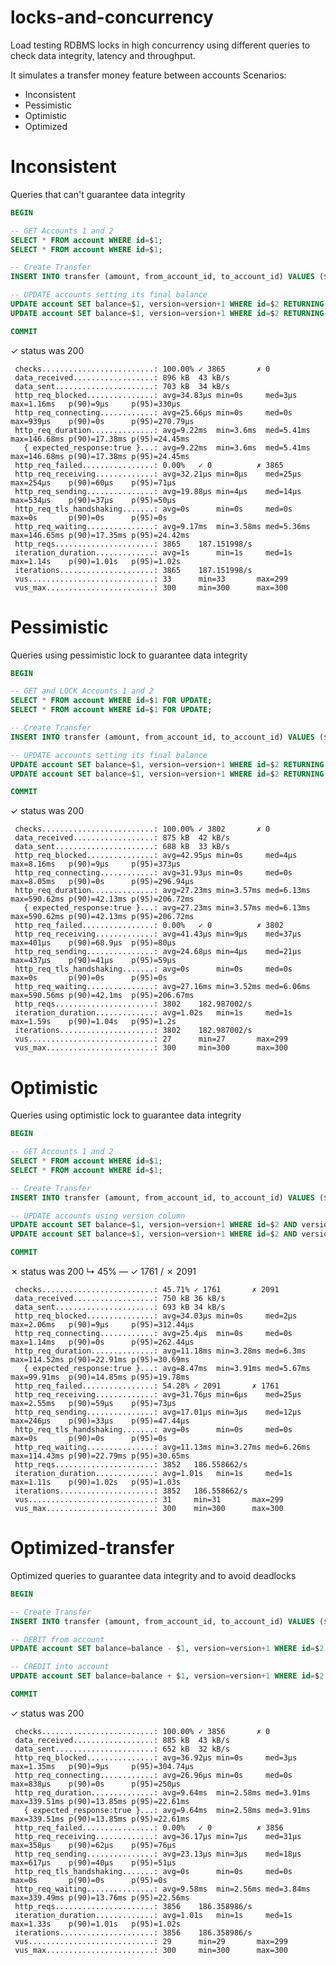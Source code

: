 # locks-and-concurrency

Load testing RDBMS locks in high concurrency using different queries to check data integrity, latency and throughput. 


It simulates a transfer money feature between accounts
Scenarios:
- Inconsistent
- Pessimistic
- Optimistic
- Optimized

# Inconsistent
Queries that can't guarantee data integrity 

```sql
BEGIN

-- GET Accounts 1 and 2
SELECT * FROM account WHERE id=$1;
SELECT * FROM account WHERE id=$1;

-- Create Transfer
INSERT INTO transfer (amount, from_account_id, to_account_id) VALUES ($1, $2, $3) RETURNING *;

-- UPDATE accounts setting its final balance
UPDATE account SET balance=$1, version=version+1 WHERE id=$2 RETURNING *;
UPDATE account SET balance=$1, version=version+1 WHERE id=$2 RETURNING *;

COMMIT
```

✓ status was 200

     checks.........................: 100.00% ✓ 3865       ✗ 0
     data_received..................: 896 kB  43 kB/s
     data_sent......................: 703 kB  34 kB/s
     http_req_blocked...............: avg=34.83µs min=0s     med=3µs    max=1.16ms   p(90)=9µs     p(95)=330µs
     http_req_connecting............: avg=25.66µs min=0s     med=0s     max=939µs    p(90)=0s      p(95)=270.79µs
     http_req_duration..............: avg=9.22ms  min=3.6ms  med=5.41ms max=146.68ms p(90)=17.38ms p(95)=24.45ms
       { expected_response:true }...: avg=9.22ms  min=3.6ms  med=5.41ms max=146.68ms p(90)=17.38ms p(95)=24.45ms
     http_req_failed................: 0.00%   ✓ 0          ✗ 3865
     http_req_receiving.............: avg=32.21µs min=8µs    med=25µs   max=254µs    p(90)=60µs    p(95)=71µs
     http_req_sending...............: avg=19.88µs min=4µs    med=14µs   max=534µs    p(90)=37µs    p(95)=50µs
     http_req_tls_handshaking.......: avg=0s      min=0s     med=0s     max=0s       p(90)=0s      p(95)=0s
     http_req_waiting...............: avg=9.17ms  min=3.58ms med=5.36ms max=146.65ms p(90)=17.35ms p(95)=24.42ms
     http_reqs......................: 3865    187.151998/s
     iteration_duration.............: avg=1s      min=1s     med=1s     max=1.14s    p(90)=1.01s   p(95)=1.02s
     iterations.....................: 3865    187.151998/s
     vus............................: 33      min=33       max=299
     vus_max........................: 300     min=300      max=300

# Pessimistic
Queries using pessimistic lock to guarantee data integrity 

```sql
BEGIN

-- GET and LOCK Accounts 1 and 2
SELECT * FROM account WHERE id=$1 FOR UPDATE; 
SELECT * FROM account WHERE id=$1 FOR UPDATE;

-- Create Transfer
INSERT INTO transfer (amount, from_account_id, to_account_id) VALUES ($1, $2, $3) RETURNING *;

-- UPDATE accounts setting its final balance
UPDATE account SET balance=$1, version=version+1 WHERE id=$2 RETURNING *;
UPDATE account SET balance=$1, version=version+1 WHERE id=$2 RETURNING *;

COMMIT
```


✓ status was 200

     checks.........................: 100.00% ✓ 3802       ✗ 0
     data_received..................: 875 kB  42 kB/s
     data_sent......................: 688 kB  33 kB/s
     http_req_blocked...............: avg=42.95µs min=0s     med=4µs    max=8.16ms   p(90)=9µs     p(95)=373µs
     http_req_connecting............: avg=31.93µs min=0s     med=0s     max=8.05ms   p(90)=0s      p(95)=296.94µs
     http_req_duration..............: avg=27.23ms min=3.57ms med=6.13ms max=590.62ms p(90)=42.13ms p(95)=206.72ms
       { expected_response:true }...: avg=27.23ms min=3.57ms med=6.13ms max=590.62ms p(90)=42.13ms p(95)=206.72ms
     http_req_failed................: 0.00%   ✓ 0          ✗ 3802
     http_req_receiving.............: avg=41.43µs min=9µs    med=37µs   max=401µs    p(90)=68.9µs  p(95)=80µs
     http_req_sending...............: avg=24.68µs min=4µs    med=21µs   max=437µs    p(90)=41µs    p(95)=59µs
     http_req_tls_handshaking.......: avg=0s      min=0s     med=0s     max=0s       p(90)=0s      p(95)=0s
     http_req_waiting...............: avg=27.16ms min=3.52ms med=6.06ms max=590.56ms p(90)=42.1ms  p(95)=206.67ms
     http_reqs......................: 3802    182.987002/s
     iteration_duration.............: avg=1.02s   min=1s     med=1s     max=1.59s    p(90)=1.04s   p(95)=1.2s
     iterations.....................: 3802    182.987002/s
     vus............................: 27      min=27       max=299
     vus_max........................: 300     min=300      max=300

# Optimistic
Queries using optimistic lock to guarantee data integrity

```sql
BEGIN

-- GET Accounts 1 and 2
SELECT * FROM account WHERE id=$1;
SELECT * FROM account WHERE id=$1;

-- Create Transfer
INSERT INTO transfer (amount, from_account_id, to_account_id) VALUES ($1, $2, $3) RETURNING *;

-- UPDATE accounts using version column
UPDATE account SET balance=$1, version=version+1 WHERE id=$2 AND version=$3 RETURNING *;
UPDATE account SET balance=$1, version=version+1 WHERE id=$2 AND version=$3 RETURNING *;

COMMIT
```

✗ status was 200
↳  45% — ✓ 1761 / ✗ 2091

     checks.........................: 45.71% ✓ 1761       ✗ 2091
     data_received..................: 750 kB 36 kB/s
     data_sent......................: 693 kB 34 kB/s
     http_req_blocked...............: avg=34.03µs min=0s     med=2µs    max=2.06ms   p(90)=9µs     p(95)=312.44µs
     http_req_connecting............: avg=25.4µs  min=0s     med=0s     max=1.14ms   p(90)=0s      p(95)=262.44µs
     http_req_duration..............: avg=11.18ms min=3.28ms med=6.3ms  max=114.52ms p(90)=22.91ms p(95)=30.69ms
       { expected_response:true }...: avg=8.47ms  min=3.91ms med=5.67ms max=99.91ms  p(90)=14.85ms p(95)=19.78ms
     http_req_failed................: 54.28% ✓ 2091       ✗ 1761
     http_req_receiving.............: avg=31.76µs min=6µs    med=25µs   max=2.55ms   p(90)=59µs    p(95)=73µs
     http_req_sending...............: avg=17.01µs min=3µs    med=12µs   max=246µs    p(90)=33µs    p(95)=47.44µs
     http_req_tls_handshaking.......: avg=0s      min=0s     med=0s     max=0s       p(90)=0s      p(95)=0s
     http_req_waiting...............: avg=11.13ms min=3.27ms med=6.26ms max=114.43ms p(90)=22.79ms p(95)=30.65ms
     http_reqs......................: 3852   186.558662/s
     iteration_duration.............: avg=1.01s   min=1s     med=1s     max=1.11s    p(90)=1.02s   p(95)=1.03s
     iterations.....................: 3852   186.558662/s
     vus............................: 31     min=31       max=299
     vus_max........................: 300    min=300      max=300

# Optimized-transfer
Optimized queries to guarantee data integrity and to avoid deadlocks

```sql
BEGIN

-- Create Transfer
INSERT INTO transfer (amount, from_account_id, to_account_id) VALUES ($1, $2, $3) RETURNING *;

-- DEBIT from account
UPDATE account SET balance=balance - $1, version=version+1 WHERE id=$2 AND balance >= $1 RETURNING *;

-- CREDIT into account
UPDATE account SET balance=balance + $1, version=version+1 WHERE id=$2 AND RETURNING *;

COMMIT
```

✓ status was 200

     checks.........................: 100.00% ✓ 3856       ✗ 0
     data_received..................: 885 kB  43 kB/s
     data_sent......................: 652 kB  32 kB/s
     http_req_blocked...............: avg=36.92µs min=0s     med=3µs    max=1.35ms   p(90)=9µs     p(95)=304.74µs
     http_req_connecting............: avg=26.96µs min=0s     med=0s     max=838µs    p(90)=0s      p(95)=250µs
     http_req_duration..............: avg=9.64ms  min=2.58ms med=3.91ms max=339.51ms p(90)=13.85ms p(95)=22.61ms
       { expected_response:true }...: avg=9.64ms  min=2.58ms med=3.91ms max=339.51ms p(90)=13.85ms p(95)=22.61ms
     http_req_failed................: 0.00%   ✓ 0          ✗ 3856
     http_req_receiving.............: avg=36.17µs min=7µs    med=31µs   max=358µs    p(90)=62µs    p(95)=76µs
     http_req_sending...............: avg=23.13µs min=3µs    med=18µs   max=617µs    p(90)=40µs    p(95)=51µs
     http_req_tls_handshaking.......: avg=0s      min=0s     med=0s     max=0s       p(90)=0s      p(95)=0s
     http_req_waiting...............: avg=9.58ms  min=2.56ms med=3.84ms max=339.49ms p(90)=13.76ms p(95)=22.56ms
     http_reqs......................: 3856    186.358986/s
     iteration_duration.............: avg=1.01s   min=1s     med=1s     max=1.33s    p(90)=1.01s   p(95)=1.02s
     iterations.....................: 3856    186.358986/s
     vus............................: 29      min=29       max=299
     vus_max........................: 300     min=300      max=300


